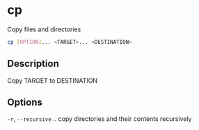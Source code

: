 # cp

Copy files and directories

```sh
cp [OPTION]... <TARGET>... <DESTINATION>
```

## Description
Copy TARGET to DESTINATION

## Options
`-r`, `--recursive`  ..  copy directories and their contents recursively